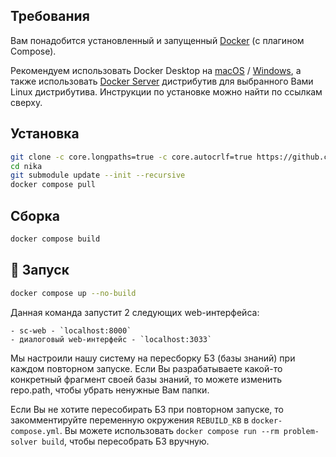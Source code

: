 ## Требования
Вам понадобится установленный и запущенный [Docker](https://docs.docker.com/) (с плагином Compose).

Рекомендуем использовать Docker Desktop на [macOS](https://docs.docker.com/desktop/install/mac-install/) / [Windows](https://docs.docker.com/desktop/install/windows-install/), а также использовать [Docker Server](https://docs.docker.com/engine/install/#server) дистрибутив для выбранного Вами Linux дистрибутива. Инструкции по установке можно найти по ссылкам сверху.

## Установка

```sh
git clone -c core.longpaths=true -c core.autocrlf=true https://github.com/ostis-apps/nika # для избежания проблем файловой системы Windows
cd nika
git submodule update --init --recursive
docker compose pull
```

## Сборка
  ```sh
  docker compose build
  ```

## 🚀 Запуск
  ```sh
  docker compose up --no-build
  ```
  Данная команда запустит 2 следующих web-интерфейса:
  
    - sc-web - `localhost:8000`
    - диалоговый web-интерфейс - `localhost:3033`

Мы настроили нашу систему на пересборку БЗ (базы знаний) при каждом повторном запуске. Если Вы разрабатываете какой-то конкретный фрагмент своей базы знаний, то можете изменить repo.path, чтобы убрать ненужные Вам папки.

Если Вы не хотите пересобирать БЗ при повторном запуске, то закомментируйте переменную окружения `REBUILD_KB` в `docker-compose.yml`.
Вы можете использовать `docker compose run --rm problem-solver build`, чтобы пересобрать БЗ вручную.
